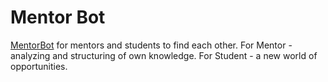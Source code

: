 # Mentor Bot

[MentorBot](https://t.me/itkpi_mentor_bot) for mentors and students to find each other.
For Mentor - analyzing and structuring of own knowledge.
For Student - a new world of opportunities.
